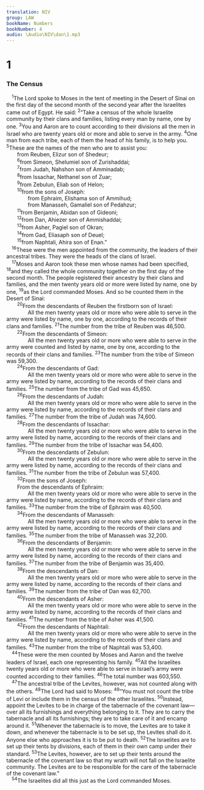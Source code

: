 ```yaml
---
translation: NIV
group: LAW
bookName: Numbers 
bookNumber: 4
audio: \Audio\NIV\dan\1.mp3
---
```


<div class="title"><h1>1</h1><h3>The Census </h3></div>
<span class="verse dan_1_1"> <sup>1</sup>The Lord spoke to Moses in the tent of meeting in the Desert of Sinai on the first day of the second month of the second year after the Israelites came out of Egypt. He said: </span>
<span class="verse dan_1_2"><sup>2</sup>“Take a census of the whole Israelite community by their clans and families, listing every man by name, one by one. </span>
<span class="verse dan_1_3"><sup>3</sup>You and Aaron are to count according to their divisions all the men in Israel who are twenty years old or more and able to serve in the army. </span>
<span class="verse dan_1_4"><sup>4</sup>One man from each tribe, each of them the head of his family, is to help you. </span>
<span class="verse dan_1_5"><sup>5</sup>These are the names of the men who are to assist you: <br/>  from Reuben, Elizur son of Shedeur; <br/></span>
<span class="verse dan_1_6">  <sup>6</sup>from Simeon, Shelumiel son of Zurishaddai; <br/></span>
<span class="verse dan_1_7">  <sup>7</sup>from Judah, Nahshon son of Amminadab; <br/></span>
<span class="verse dan_1_8">  <sup>8</sup>from Issachar, Nethanel son of Zuar; <br/></span>
<span class="verse dan_1_9">  <sup>9</sup>from Zebulun, Eliab son of Helon; <br/></span>
<span class="verse dan_1_10">  <sup>10</sup>from the sons of Joseph: <br/>    from Ephraim, Elishama son of Ammihud; <br/>    from Manasseh, Gamaliel son of Pedahzur; <br/></span>
<span class="verse dan_1_11">  <sup>11</sup>from Benjamin, Abidan son of Gideoni; <br/></span>
<span class="verse dan_1_12">  <sup>12</sup>from Dan, Ahiezer son of Ammishaddai; <br/></span>
<span class="verse dan_1_13">  <sup>13</sup>from Asher, Pagiel son of Okran; <br/></span>
<span class="verse dan_1_14">  <sup>14</sup>from Gad, Eliasaph son of Deuel; <br/></span>
<span class="verse dan_1_15">  <sup>15</sup>from Naphtali, Ahira son of Enan.” <br/></span>
<span class="verse dan_1_16"> <sup>16</sup>These were the men appointed from the community, the leaders of their ancestral tribes. They were the heads of the clans of Israel. <br/></span>
<span class="verse dan_1_17"> <sup>17</sup>Moses and Aaron took these men whose names had been specified, </span>
<span class="verse dan_1_18"><sup>18</sup>and they called the whole community together on the first day of the second month. The people registered their ancestry by their clans and families, and the men twenty years old or more were listed by name, one by one, </span>
<span class="verse dan_1_19"><sup>19</sup>as the Lord commanded Moses. And so he counted them in the Desert of Sinai: <br/></span>
<span class="verse dan_1_20">  <sup>20</sup>From the descendants of Reuben the firstborn son of Israel: <br/>    All the men twenty years old or more who were able to serve in the army were listed by name, one by one, according to the records of their clans and families. </span>
<span class="verse dan_1_21"><sup>21</sup>The number from the tribe of Reuben was 46,500. <br/></span>
<span class="verse dan_1_22">  <sup>22</sup>From the descendants of Simeon: <br/>    All the men twenty years old or more who were able to serve in the army were counted and listed by name, one by one, according to the records of their clans and families. </span>
<span class="verse dan_1_23"><sup>23</sup>The number from the tribe of Simeon was 59,300. <br/></span>
<span class="verse dan_1_24">  <sup>24</sup>From the descendants of Gad: <br/>    All the men twenty years old or more who were able to serve in the army were listed by name, according to the records of their clans and families. </span>
<span class="verse dan_1_25"><sup>25</sup>The number from the tribe of Gad was 45,650. <br/></span>
<span class="verse dan_1_26">  <sup>26</sup>From the descendants of Judah: <br/>    All the men twenty years old or more who were able to serve in the army were listed by name, according to the records of their clans and families. </span>
<span class="verse dan_1_27"><sup>27</sup>The number from the tribe of Judah was 74,600. <br/></span>
<span class="verse dan_1_28">  <sup>28</sup>From the descendants of Issachar: <br/>    All the men twenty years old or more who were able to serve in the army were listed by name, according to the records of their clans and families. </span>
<span class="verse dan_1_29"><sup>29</sup>The number from the tribe of Issachar was 54,400. <br/></span>
<span class="verse dan_1_30">  <sup>30</sup>From the descendants of Zebulun: <br/>    All the men twenty years old or more who were able to serve in the army were listed by name, according to the records of their clans and families. </span>
<span class="verse dan_1_31"><sup>31</sup>The number from the tribe of Zebulun was 57,400. <br/></span>
<span class="verse dan_1_32">  <sup>32</sup>From the sons of Joseph: <br/>  From the descendants of Ephraim: <br/>    All the men twenty years old or more who were able to serve in the army were listed by name, according to the records of their clans and families. </span>
<span class="verse dan_1_33"><sup>33</sup>The number from the tribe of Ephraim was 40,500. <br/></span>
<span class="verse dan_1_34">  <sup>34</sup>From the descendants of Manasseh: <br/>    All the men twenty years old or more who were able to serve in the army were listed by name, according to the records of their clans and families. </span>
<span class="verse dan_1_35"><sup>35</sup>The number from the tribe of Manasseh was 32,200. <br/></span>
<span class="verse dan_1_36">  <sup>36</sup>From the descendants of Benjamin: <br/>    All the men twenty years old or more who were able to serve in the army were listed by name, according to the records of their clans and families. </span>
<span class="verse dan_1_37"><sup>37</sup>The number from the tribe of Benjamin was 35,400. <br/></span>
<span class="verse dan_1_38">  <sup>38</sup>From the descendants of Dan: <br/>    All the men twenty years old or more who were able to serve in the army were listed by name, according to the records of their clans and families. </span>
<span class="verse dan_1_39"><sup>39</sup>The number from the tribe of Dan was 62,700. <br/></span>
<span class="verse dan_1_40">  <sup>40</sup>From the descendants of Asher: <br/>    All the men twenty years old or more who were able to serve in the army were listed by name, according to the records of their clans and families. </span>
<span class="verse dan_1_41"><sup>41</sup>The number from the tribe of Asher was 41,500. <br/></span>
<span class="verse dan_1_42">  <sup>42</sup>From the descendants of Naphtali: <br/>    All the men twenty years old or more who were able to serve in the army were listed by name, according to the records of their clans and families. </span>
<span class="verse dan_1_43"><sup>43</sup>The number from the tribe of Naphtali was 53,400. <br/></span>
<span class="verse dan_1_44"> <sup>44</sup>These were the men counted by Moses and Aaron and the twelve leaders of Israel, each one representing his family. </span>
<span class="verse dan_1_45"><sup>45</sup>All the Israelites twenty years old or more who were able to serve in Israel’s army were counted according to their families. </span>
<span class="verse dan_1_46"><sup>46</sup>The total number was 603,550. <br/></span>
<span class="verse dan_1_47"> <sup>47</sup>The ancestral tribe of the Levites, however, was not counted along with the others. </span>
<span class="verse dan_1_48"><sup>48</sup>The Lord had said to Moses: </span>
<span class="verse dan_1_49"><sup>49</sup>“You must not count the tribe of Levi or include them in the census of the other Israelites. </span>
<span class="verse dan_1_50"><sup>50</sup>Instead, appoint the Levites to be in charge of the tabernacle of the covenant law—over all its furnishings and everything belonging to it. They are to carry the tabernacle and all its furnishings; they are to take care of it and encamp around it. </span>
<span class="verse dan_1_51"><sup>51</sup>Whenever the tabernacle is to move, the Levites are to take it down, and whenever the tabernacle is to be set up, the Levites shall do it. Anyone else who approaches it is to be put to death. </span>
<span class="verse dan_1_52"><sup>52</sup>The Israelites are to set up their tents by divisions, each of them in their own camp under their standard. </span>
<span class="verse dan_1_53"><sup>53</sup>The Levites, however, are to set up their tents around the tabernacle of the covenant law so that my wrath will not fall on the Israelite community. The Levites are to be responsible for the care of the tabernacle of the covenant law.” <br/></span>
<span class="verse dan_1_54"> <sup>54</sup>The Israelites did all this just as the Lord commanded Moses. <br/></span>
